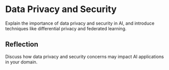 # Data Privacy and Security

Explain the importance of data privacy and security in AI, and introduce techniques like differential privacy and federated learning.

## Reflection

Discuss how data privacy and security concerns may impact AI applications in your domain.
